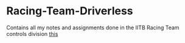 # Racing-Team-Driverless
Contains all my notes and assignments done in the IITB Racing Team controls division
[this](https://github.com/geekyuttu/racing-team-driverless/blob/main/CAN/exercise1.cpp)
